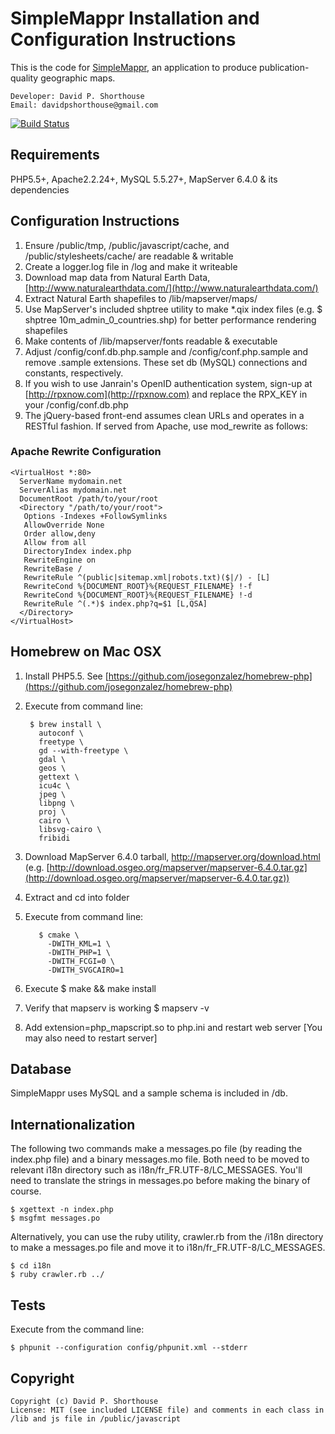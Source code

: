 SimpleMappr Installation and Configuration Instructions
=======================================================

This is the code for [SimpleMappr](http://www.simplemappr.net), an application to produce publication-quality geographic maps.

    Developer: David P. Shorthouse
    Email: davidpshorthouse@gmail.com

[![Build Status](https://secure.travis-ci.org/dshorthouse/SimpleMappr.png?branch=mapserver6.4)](http://travis-ci.org/dshorthouse/SimpleMappr)

Requirements
--------------------------
PHP5.5+, Apache2.2.24+, MySQL 5.5.27+, MapServer 6.4.0 & its dependencies

Configuration Instructions
--------------------------

1. Ensure /public/tmp, /public/javascript/cache, and /public/stylesheets/cache/ are readable & writable
2. Create a logger.log file in /log and make it writeable
3. Download map data from Natural Earth Data, [http://www.naturalearthdata.com/](http://www.naturalearthdata.com/)
4. Extract Natural Earth shapefiles to /lib/mapserver/maps/
5. Use MapServer's included shptree utility to make *.qix index files (e.g. $ shptree 10m_admin_0_countries.shp) for better performance rendering shapefiles
6. Make contents of /lib/mapserver/fonts readable & executable
7. Adjust /config/conf.db.php.sample and /config/conf.php.sample and remove .sample extensions. These set db (MySQL) connections and constants, respectively.
8. If you wish to use Janrain's OpenID authentication system, sign-up at [http://rpxnow.com](http://rpxnow.com) and replace the RPX_KEY in your /config/conf.db.php
9. The jQuery-based front-end assumes clean URLs and operates in a RESTful fashion. If served from Apache, use mod_rewrite as follows:

### Apache Rewrite Configuration

    <VirtualHost *:80>
      ServerName mydomain.net
      ServerAlias mydomain.net
      DocumentRoot /path/to/your/root
      <Directory "/path/to/your/root">
       Options -Indexes +FollowSymlinks
       AllowOverride None
       Order allow,deny
       Allow from all
       DirectoryIndex index.php
       RewriteEngine on
       RewriteBase /
       RewriteRule ^(public|sitemap.xml|robots.txt)($|/) - [L]
       RewriteCond %{DOCUMENT_ROOT}%{REQUEST_FILENAME} !-f
       RewriteCond %{DOCUMENT_ROOT}%{REQUEST_FILENAME} !-d
       RewriteRule ^(.*)$ index.php?q=$1 [L,QSA]
      </Directory>
    </VirtualHost>

Homebrew on Mac OSX
-------------------
1. Install PHP5.5. See [https://github.com/josegonzalez/homebrew-php](https://github.com/josegonzalez/homebrew-php)
2. Execute from command line:

        $ brew install \
          autoconf \
          freetype \
          gd --with-freetype \
          gdal \
          geos \
          gettext \
          icu4c \
          jpeg \
          libpng \
          proj \
          cairo \
          libsvg-cairo \
          fribidi

3. Download MapServer 6.4.0 tarball, http://mapserver.org/download.html (e.g. [http://download.osgeo.org/mapserver/mapserver-6.4.0.tar.gz](http://download.osgeo.org/mapserver/mapserver-6.4.0.tar.gz))
4. Extract and cd into folder
5. Execute from command line:

          $ cmake \
            -DWITH_KML=1 \
            -DWITH_PHP=1 \
            -DWITH_FCGI=0 \
            -DWITH_SVGCAIRO=1

6. Execute $ make && make install
7. Verify that mapserv is working $ mapserv -v
8. Add extension=php_mapscript.so to php.ini and restart web server [You may also need to restart server]

Database
--------

SimpleMappr uses MySQL and a sample schema is included in /db.

Internationalization
--------------------

The following two commands make a messages.po file (by reading the index.php file) and a binary messages.mo file. Both need to be moved to relevant i18n directory such as i18n/fr\_FR.UTF-8/LC\_MESSAGES. You'll need to translate the strings in messages.po before making the binary of course.

    $ xgettext -n index.php
    $ msgfmt messages.po

Alternatively, you can use the ruby utility, crawler.rb from the /i18n directory to make a messages.po file and move it to i18n/fr\_FR.UTF-8/LC\_MESSAGES.

    $ cd i18n
    $ ruby crawler.rb ../

Tests
-----

Execute from the command line:

    $ phpunit --configuration config/phpunit.xml --stderr

Copyright
---------

    Copyright (c) David P. Shorthouse
    License: MIT (see included LICENSE file) and comments in each class in /lib and js file in /public/javascript
